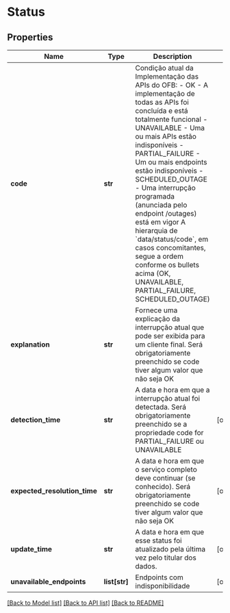 # Status

## Properties
Name | Type | Description | Notes
------------ | ------------- | ------------- | -------------
**code** | **str** | Condição atual da Implementação das APIs do OFB: - OK - A implementação de todas as APIs foi concluída e está totalmente funcional  - UNAVAILABLE - Uma ou mais APIs estão indisponíveis  - PARTIAL_FAILURE - Um ou mais endpoints estão indisponíveis  - SCHEDULED_OUTAGE - Uma interrupção programada (anunciada pelo endpoint /outages) está em vigor   A hierarquia de &#x60;data/status/code&#x60;, em casos concomitantes, segue a ordem conforme os bullets acima (OK, UNAVAILABLE, PARTIAL_FAILURE, SCHEDULED_OUTAGE)  | 
**explanation** | **str** | Fornece uma explicação da interrupção atual que pode ser exibida para um cliente final. Será obrigatoriamente preenchido se code tiver algum valor que não seja OK | 
**detection_time** | **str** | A data e hora em que a interrupção atual foi detectada. Será obrigatoriamente preenchido se a propriedade code for PARTIAL_FAILURE ou UNAVAILABLE | [optional] 
**expected_resolution_time** | **str** | A data e hora em que o serviço completo deve continuar (se conhecido). Será obrigatoriamente preenchido se code tiver algum valor que não seja OK | [optional] 
**update_time** | **str** | A data e hora em que esse status foi atualizado pela última vez pelo titular dos dados. | [optional] 
**unavailable_endpoints** | **list[str]** | Endpoints com indisponibilidade | [optional] 

[[Back to Model list]](../README.md#documentation-for-models) [[Back to API list]](../README.md#documentation-for-api-endpoints) [[Back to README]](../README.md)

